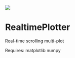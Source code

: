 <img src="realtime.gif">

# RealtimePlotter
Real-time scrolling multi-plot

Requires: matplotlib
          numpy

